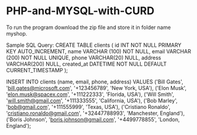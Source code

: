 # PHP-and-MYSQL-with-CURD

To run the program download the zip file and store it in folder name myshop.

Sample SQL Query:
CREATE TABLE clients (
    id INT NOT NULL PRIMARY KEY AUTO_INCREMENT,
    name VARCHAR (100) NOT NULL,
    email VARCHAR (200) NOT NULL UNIQUE,
    phone VARCHAR(20) NULL,
    address VARCHAR(200) NULL,
    created_at DATETIME NOT NULL DEFAULT CURRENT_TIMESTAMP
);


INSERT INTO clients (name, email, phone, address)
VALUES
('Bill Gates', 'bill.gates@microsoft.com', '+123456789', 'New York, USA'),
('Elon Musk', 'elon.musk@spacex.com', '+111222333', 'Florida, USA'),
('Will Smith', 'will.smith@gmail.com', '+111333555', 'California, USA'),
('Bob Marley', 'bob@gmail.com', '+111555999', 'Texas, USA'),
('Cristiano Ronaldo', 'cristiano.ronaldo@gmail.com', '+32447788993', 'Manchester, England'),
('Boris Johnson', 'boris.johnson@gmail.com', '+4499778855', 'London, England');
